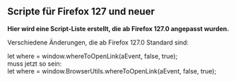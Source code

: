 ## Scripte für Firefox 127 und neuer ###    

**Hier wird eine Script-Liste erstellt, die ab Firefox 127.0 angepasst wurden.**    
     
Verschiedene Änderungen, die ab Firefox 127.0 Standard sind:    
    
let where = window.whereToOpenLink(aEvent, false, true);    
muss jetzt so sein:    
let where = window.BrowserUtils.whereToOpenLink(aEvent, false, true);    
